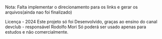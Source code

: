 Nota: Falta implementar o direcionamento para os links e gerar os arquivos(ainda nao foi finalizado)



Licença - 2024
Este projeto só foi Desenvolvido, graças ao ensino do canal devclub - responsável Rodolfo Mori 
Só poderá ser usado apenas para estudos e não comercialmente. 
